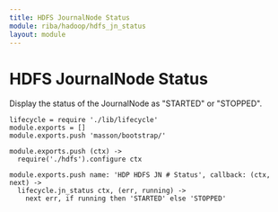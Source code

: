 ```yaml
---
title: HDFS JournalNode Status
module: riba/hadoop/hdfs_jn_status
layout: module
---
```


# HDFS JournalNode Status

Display the status of the JournalNode as "STARTED" or "STOPPED".

    lifecycle = require './lib/lifecycle'
    module.exports = []
    module.exports.push 'masson/bootstrap/'

    module.exports.push (ctx) ->
      require('./hdfs').configure ctx

    module.exports.push name: 'HDP HDFS JN # Status', callback: (ctx, next) ->
      lifecycle.jn_status ctx, (err, running) ->
        next err, if running then 'STARTED' else 'STOPPED'
